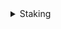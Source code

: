 <details>

  <summary> Staking </summary>

| Project                                       | Wallet - Acc        | Notes | Notes | Notes |
| :------------------------------------         |     :---            |  ---: |  ---: |  ---: |
|                                               |                     |       |       |       |

</details>

